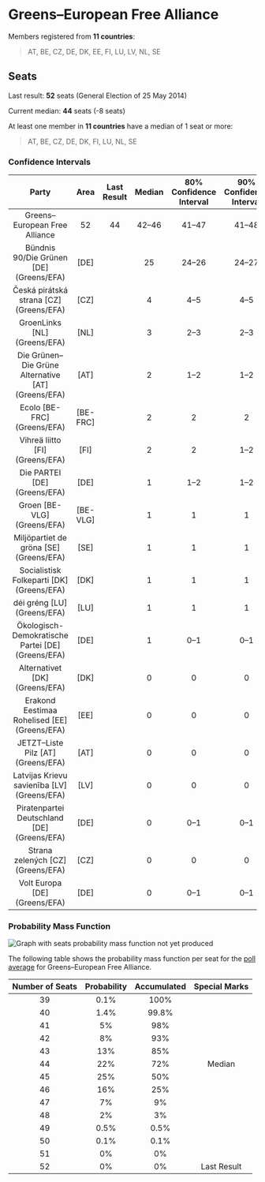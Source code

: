 # Greens–European Free Alliance

Members registered from **11 countries**:

> AT, BE, CZ, DE, DK, EE, FI, LU, LV, NL, SE

## Seats

Last result: **52** seats (General Election of 25 May 2014)

Current median: **44** seats (-8 seats)

At least one member in **11 countries** have a median of 1 seat or more:

> AT, BE, CZ, DE, DK, FI, LU, NL, SE

### Confidence Intervals

| Party | Area | Last Result | Median | 80% Confidence Interval | 90% Confidence Interval | 95% Confidence Interval | 99% Confidence Interval |
|:-----:|:----:|:-----------:|:------:|:-----------------------:|:-----------------------:|:-----------------------:|:-----------------------:|
| Greens–European Free Alliance | 52 | 44 | 42–46 | 41–47 | 41–48 | 40–49 |
| Bündnis 90/Die Grünen [DE] (Greens/EFA) | [DE] | | 25 | 24–26 | 24–27 | 24–28 | 23–28 |
| Česká pirátská strana [CZ] (Greens/EFA) | [CZ] | | 4 | 4–5 | 4–5 | 4–5 | 4–5 |
| GroenLinks [NL] (Greens/EFA) | [NL] | | 3 | 2–3 | 2–3 | 2–3 | 2–3 |
| Die Grünen–Die Grüne Alternative [AT] (Greens/EFA) | [AT] | | 2 | 1–2 | 1–2 | 1–2 | 1–2 |
| Ecolo [BE-FRC] (Greens/EFA) | [BE-FRC] | | 2 | 2 | 2 | 2 | 2 |
| Vihreä liitto [FI] (Greens/EFA) | [FI] | | 2 | 2 | 1–2 | 1–2 | 1–2 |
| Die PARTEI [DE] (Greens/EFA) | [DE] | | 1 | 1–2 | 1–2 | 1–2 | 1–3 |
| Groen [BE-VLG] (Greens/EFA) | [BE-VLG] | | 1 | 1 | 1 | 1 | 1 |
| Miljöpartiet de gröna [SE] (Greens/EFA) | [SE] | | 1 | 1 | 1 | 0–1 | 0–1 |
| Socialistisk Folkeparti [DK] (Greens/EFA) | [DK] | | 1 | 1 | 1 | 1 | 1–2 |
| déi gréng [LU] (Greens/EFA) | [LU] | | 1 | 1 | 1 | 1 | 1 |
| Ökologisch-Demokratische Partei [DE] (Greens/EFA) | [DE] | | 1 | 0–1 | 0–1 | 0–1 | 0–1 |
| Alternativet [DK] (Greens/EFA) | [DK] | | 0 | 0 | 0 | 0–1 | 0–1 |
| Erakond Eestimaa Rohelised [EE] (Greens/EFA) | [EE] | | 0 | 0 | 0 | 0 | 0 |
| JETZT–Liste Pilz [AT] (Greens/EFA) | [AT] | | 0 | 0 | 0 | 0 | 0 |
| Latvijas Krievu savienība [LV] (Greens/EFA) | [LV] | | 0 | 0 | 0 | 0 | 0–1 |
| Piratenpartei Deutschland [DE] (Greens/EFA) | [DE] | | 0 | 0–1 | 0–1 | 0–1 | 0–1 |
| Strana zelených [CZ] (Greens/EFA) | [CZ] | | 0 | 0 | 0 | 0 | 0 |
| Volt Europa [DE] (Greens/EFA) | [DE] | | 0 | 0–1 | 0–1 | 0–1 | 0–1 |

### Probability Mass Function

![Graph with seats probability mass function not yet produced](average-2019-06-30-seats-pmf-greens–europeanfreealliance.png "Seats Probability Mass Function")

The following table shows the probability mass function per seat for the [poll average](average-2019-06-30.html) for Greens–European Free Alliance.

| Number of Seats | Probability | Accumulated | Special Marks |
|:---------------:|:-----------:|:-----------:|:-------------:|
| 39 | 0.1% | 100% |  |
| 40 | 1.4% | 99.8% |  |
| 41 | 5% | 98% |  |
| 42 | 8% | 93% |  |
| 43 | 13% | 85% |  |
| 44 | 22% | 72% | Median |
| 45 | 25% | 50% |  |
| 46 | 16% | 25% |  |
| 47 | 7% | 9% |  |
| 48 | 2% | 3% |  |
| 49 | 0.5% | 0.5% |  |
| 50 | 0.1% | 0.1% |  |
| 51 | 0% | 0% |  |
| 52 | 0% | 0% | Last Result |


